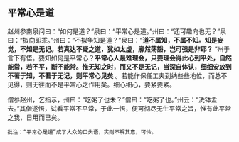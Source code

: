 ## 平常心是道

赵州参南泉问曰：“如何是道？”泉曰：“平常心是道。”州曰：“还可趣向也无？”泉曰：“拟向即乖。”州曰：“不拟争知是道？”泉曰：“__道不属知，不属不知。知是妄觉，不知是无记。若真达不疑之道，犹如太虚，廓然荡豁，岂可强是非耶？__ ”州于言下有悟。要知如何是平常心？__平常心人最难理会，只要理会得此心到平处，自然能常，若不平，断不能常。惟无知之时，而又不是无记，当深自体认，细细安放到不著于知，不著于无记，则平常心见矣__ 。若能作保任工夫到纳些些地位，而总不见得，则无往而不是平常心之作用矣。细心细心，要紧要紧。

僧参赵州，乞指示，州曰：“吃粥了也未？”僧曰：“吃粥了也。”州云：“洗钵盂去。”其僧遂悟，试看平常不平常，于此一悟，便可彻尽无生平常之旨，惟有此平常之我，日用而已矣。

```xu
批注：“平常心是道”成了大众的口头语，实则不解其意，可怜。
```
